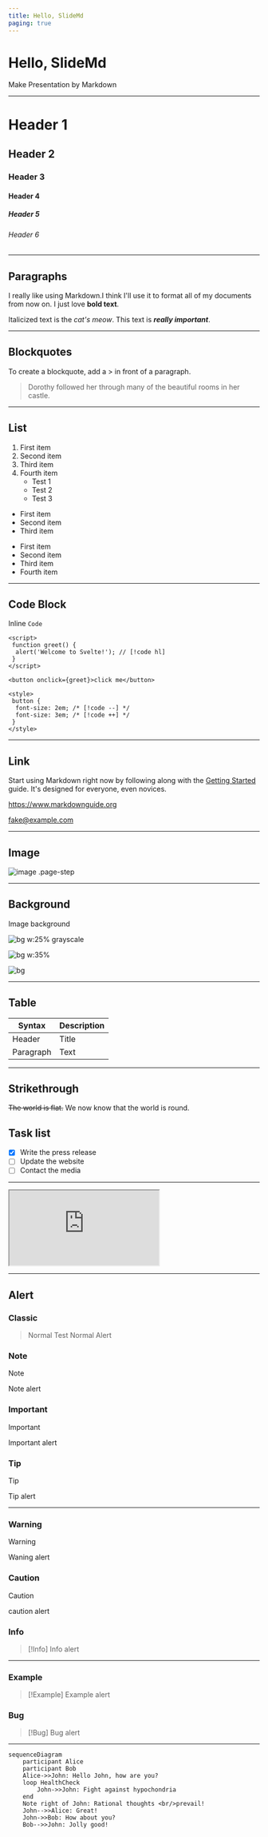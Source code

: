 ```yaml
---
title: Hello, SlideMd
paging: true
---
```


<!-- @_paging: skip -->

# Hello, SlideMd <!-- .text-red-500 .test -->

Make Presentation by Markdown

---

<!-- @class: !bg-blue-100 dark:!bg-gray-500 -->

# Header 1

## Header 2

### Header 3

#### Header 4

##### Header 5

###### Header 6

---

## Paragraphs

I really like using Markdown.I think I'll use it to format all of my documents from now on.
I just love **bold text**.

Italicized text is the *cat's meow*.
This text is ***really important***.

---

<!-- @class: _ -->

## Blockquotes

To create a blockquote, add a > in front of a paragraph.

> Dorothy followed her through many of the beautiful rooms in her castle.

---

## List

1. First item
2. Second item
3. Third item
4. Fourth item
    - Test 1
    - Test 2
    - Test 3

- First item
- Second item
- Third item

* First item
* Second item
* Third item
* Fourth item

---

## Code Block

Inline `Code`

```svelte
<script>
 function greet() {
  alert('Welcome to Svelte!'); // [!code hl]
 }
</script>

<button onclick={greet}>click me</button>

<style>
 button {
  font-size: 2em; /* [!code --] */
  font-size: 3em; /* [!code ++] */
 }
</style>
```

---

## Link

Start using Markdown right now by following along with the [Getting Started](https://www.markdownguide.org/getting-started/) guide. It's designed for everyone, even novices.

<https://www.markdownguide.org>

<fake@example.com>

---

## Image

![image .page-step](/favicon.png)

---

## Background

Image background

![bg w:25% grayscale](https://fakeimg.pl/800x600/0288d1/fff/?text=A)

![bg w:35%](https://fakeimg.pl/800x600/02669d/fff/?text=B)

![bg ](fakeimg.pl/800x600/67b8e3/fff/?text=C)

---

## Table

| Syntax      | Description |
| ----------- | ----------- |
| Header      | Title       |
| Paragraph   | Text        |

---

## Strikethrough

~~The world is flat.~~ We now know that the world is round.

## Task list

- [x] Write the press release
- [ ] Update the website
- [ ] Contact the media

---

<iframe src="https://svelte.dev/" ></iframe>

---

## Alert

### Classic

> Normal
> Test Normal Alert

### Note

> [!Note]
> Note alert

### Important

> [!Important]
> Important alert

### Tip

> [!Tip]
> Tip alert

---

### Warning

> [!Warning]
> Waning alert

### Caution

> [!Caution]
> caution alert

### Info

>[!Info]
> Info alert

---

### Example

>[!Example]
> Example alert

### Bug

>[!Bug]
> Bug alert

---

```mermaid
sequenceDiagram
    participant Alice
    participant Bob
    Alice->>John: Hello John, how are you?
    loop HealthCheck
        John->>John: Fight against hypochondria
    end
    Note right of John: Rational thoughts <br/>prevail!
    John-->>Alice: Great!
    John->>Bob: How about you?
    Bob-->>John: Jolly good!
```
